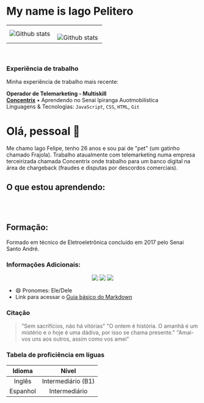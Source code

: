 # My name is Iago Pelitero
<table>
  <tr>
    <td>
       <img align="left" src="https://github-readme-stats.vercel.app/api?username=IagoPelitero&show_icons=true&theme=radical" alt="Github stats" />
    </td>
    <td>
<br/>
<img align="left" src="https://github-readme-stats.vercel.app/api/top-langs/?username=IagoPelitero&layout=compact" alt="Github stats" />
 </td>
  </tr>
</table><br/>

### Experiência de trabalho

Minha experiência de trabalho mais recente:

**Operador de Telemarketing - Multiskill** \
[**Concentrix**](https://www.concentrix.com/) • Aprendendo no Senai Ipiranga Auotmobilística \
Linguagens & Tecnologias: `JavaScript`, `CSS`, `HTML`, `Git`
<br/> 

# Olá, pessoal 👋

Me chamo Iago Felipe, tenho 26 anos e sou pai de "pet" (um gatinho chamado Frajola). Trabalho ataualmente com telemarketing numa empresa terceirizada chamada Concentrix onde trabalho para um banco digital na área de chargeback (fraudes e disputas por descordos comerciais).

## O que estou aprendendo:

<div align="center" style="display: inline_block"><br/>
    <img align="center" alt="" src="https://img.shields.io/badge/HTML5-E34F26?style=for-the-badge&logo=html5&logoColor=white"/>
    <img align="center" alt="" src="https://img.shields.io/badge/CSS3-1572B6?style=for-the-badge&logo=css3&logoColor=white"/>
    <img align="center" alt="" src="https://img.shields.io/badge/JavaScript-F7DF1E?style=for-the-badge&logo=javascript&logoColor=black"/>
    <img align="center" alt="" src="https://img.shields.io/badge/GIT-E44C30?style=for-the-badge&logo=git&logoColor=white"/>
</div>

## Formação:
Formado em técnico de Eletroeletrônica concluído em 2017 pelo Senai Santo André.

### Informações Adicionais: 

 <div align="center"> 
  <a align="center" href="https://www.instagram.com/iagopelitero/" target="_blank"><img src="https://img.shields.io/badge/-Instagram-%23E4405F?style=for-the-badge&logo=instagram&logoColor=white" target="_blank"></a>
  <a align="center" href="https://www.linkedin.com/in/iagopelitero/" target="_blank"><img src="https://img.shields.io/badge/-LinkedIn-%230077B5?style=for-the-badge&logo=linkedin&logoColor=white" target="_blank"></a> 
   <a align="center" href="+551197805-9550"><img src="https://img.shields.io/badge/Whatspp-483D8B?style=flat&logo=Whatsapp&logoColor=green" target="_blank"></a>
</div> 

- 😄 Pronomes: Ele/Dele
- Link para acessar o [Guia básico do Markdown](https://docs.pipz.com/central-de-ajuda/learning-center/guia-basico-de-markdown#open)

### Citação

>"Sem sacrifícios, não há vitórias"
>"O ontem é história. O amanhã é um mistério e o hoje é uma dádiva, por isso se chama presente."
>"Amai-vos uns aos outros, assim como vos amei"

### Tabela de proficiência em líguas

Idioma | Nível
:------: | :-------:
Inglês | Intermediário (B1)
Espanhol | Intermediário 
